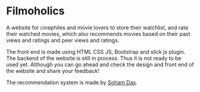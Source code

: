 # Filmoholics

A website for cinephiles and movie lovers to store their watchlist, and rate their watched movies, which also recommends movies based on their past views and ratings and peer views and ratings.

The front end is made using HTML CSS JS, Bootstrap and slick js plugin. The backend of the website is still in process. Thus it is not ready to be used yet. Although you can go ahead and check the design and front end of the website and share your feedback! 

The recommendation system is made by [Soham Das](https://github.com/So-ham).
